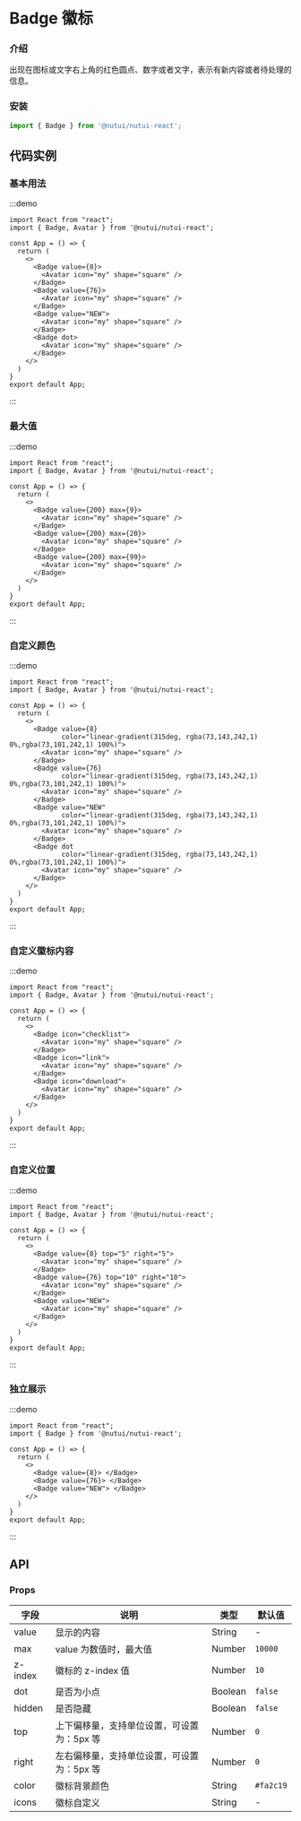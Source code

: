 # Badge 徽标

### 介绍

出现在图标或文字右上角的红色圆点、数字或者文字，表示有新内容或者待处理的信息。

### 安装

``` javascript
import { Badge } from '@nutui/nutui-react';
```

## 代码实例

### 基本用法

:::demo

```tsx
import React from "react";
import { Badge, Avatar } from '@nutui/nutui-react';

const App = () => {
  return (
    <>
      <Badge value={8}>
        <Avatar icon="my" shape="square" />
      </Badge>
      <Badge value={76}>
        <Avatar icon="my" shape="square" />
      </Badge>
      <Badge value="NEW">
        <Avatar icon="my" shape="square" />
      </Badge>
      <Badge dot>
        <Avatar icon="my" shape="square" />
      </Badge>
    </>
  )
}
export default App;
```

:::

### 最大值

:::demo

```tsx
import React from "react";
import { Badge, Avatar } from '@nutui/nutui-react';

const App = () => {
  return (
    <>
      <Badge value={200} max={9}>
        <Avatar icon="my" shape="square" />
      </Badge>
      <Badge value={200} max={20}>
        <Avatar icon="my" shape="square" />
      </Badge>
      <Badge value={200} max={99}>
        <Avatar icon="my" shape="square" />
      </Badge>
    </>
  )
}
export default App;
```

:::

### 自定义颜色

:::demo

```tsx
import React from "react";
import { Badge, Avatar } from '@nutui/nutui-react';

const App = () => {
  return (
    <>
      <Badge value={8}
             color="linear-gradient(315deg, rgba(73,143,242,1) 0%,rgba(73,101,242,1) 100%)">
        <Avatar icon="my" shape="square" />
      </Badge>
      <Badge value={76}
             color="linear-gradient(315deg, rgba(73,143,242,1) 0%,rgba(73,101,242,1) 100%)">
        <Avatar icon="my" shape="square" />
      </Badge>
      <Badge value="NEW"
             color="linear-gradient(315deg, rgba(73,143,242,1) 0%,rgba(73,101,242,1) 100%)">
        <Avatar icon="my" shape="square" />
      </Badge>
      <Badge dot
             color="linear-gradient(315deg, rgba(73,143,242,1) 0%,rgba(73,101,242,1) 100%)">
        <Avatar icon="my" shape="square" />
      </Badge>
    </>
  )
}
export default App;
```

:::

### 自定义徽标内容

:::demo

```tsx
import React from "react";
import { Badge, Avatar } from '@nutui/nutui-react';

const App = () => {
  return (
    <>
      <Badge icon="checklist">
        <Avatar icon="my" shape="square" />
      </Badge>
      <Badge icon="link">
        <Avatar icon="my" shape="square" />
      </Badge>
      <Badge icon="download">
        <Avatar icon="my" shape="square" />
      </Badge>
    </>
  )
}
export default App;
```

:::

### 自定义位置

:::demo

```tsx
import React from "react";
import { Badge, Avatar } from '@nutui/nutui-react';

const App = () => {
  return (
    <>
      <Badge value={8} top="5" right="5">
        <Avatar icon="my" shape="square" />
      </Badge>
      <Badge value={76} top="10" right="10">
        <Avatar icon="my" shape="square" />
      </Badge>
      <Badge value="NEW">
        <Avatar icon="my" shape="square" />
      </Badge>
    </>
  )
}
export default App;
```

:::

### 独立展示

:::demo

```tsx
import React from "react";
import { Badge } from '@nutui/nutui-react';

const App = () => {
  return (
    <>
      <Badge value={8}> </Badge>
      <Badge value={76}> </Badge>
      <Badge value="NEW"> </Badge>
    </>
  )
}
export default App;
```

:::

## API

### Props

| 字段    | 说明                                       | 类型    | 默认值    |
|---------|--------------------------------------------|---------|-----------|
| value   | 显示的内容                                 | String  | -         |
| max     | value 为数值时，最大值                     | Number  | `10000`   |
| z-index | 徽标的 z-index 值                          | Number  | `10`      |
| dot     | 是否为小点                                 | Boolean | `false`   |
| hidden  | 是否隐藏                                   | Boolean | `false`   |
| top     | 上下偏移量，支持单位设置，可设置为：5px 等 | Number  | `0`       |
| right   | 左右偏移量，支持单位设置，可设置为：5px 等 | Number  | `0`       |
| color   | 徽标背景颜色                               | String  | `#fa2c19` |
| icons   | 徽标自定义                               | String  | - |



